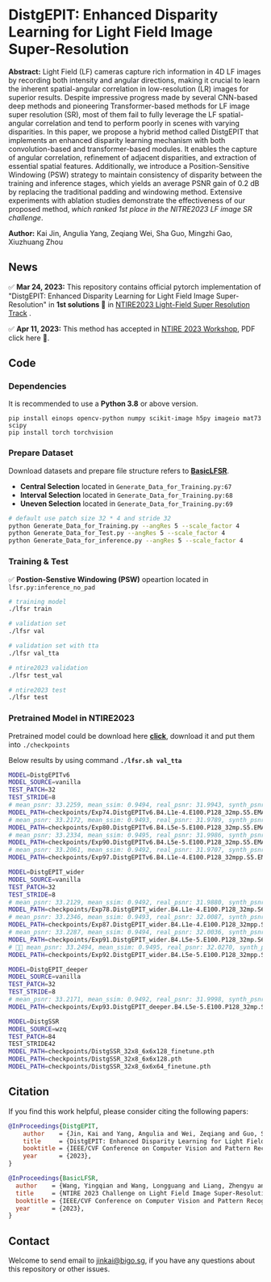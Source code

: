 # DistgEPIT: Enhanced Disparity Learning for Light Field Image Super-Resolution

**Abstract:** Light Field (LF) cameras capture rich information in 4D LF images by recording both intensity and angular directions, making it crucial to learn the inherent spatial-angular correlation in low-resolution (LR) images for superior results. Despite impressive progress made by several CNN-based deep methods and pioneering Transformer-based methods for LF image super resolution (SR), most of them fail to fully leverage the LF spatial-angular correlation and tend to perform poorly in scenes with varying disparities. In this paper, we propose a hybrid method called DistgEPIT that implements an enhanced disparity learning mechanism with both convolution-based and transformer-based modules. It enables the capture of angular correlation, refinement of adjacent disparities, and extraction of essential spatial features. Additionally, we introduce a Position-Sensitive Windowing (PSW) strategy to maintain consistency of disparity between the training and inference stages, which yields an average PSNR gain of 0.2 dB by replacing the traditional padding and windowing method. Extensive experiments with ablation studies demonstrate the effectiveness of our proposed method, *which ranked 1st place in the NITRE2023 LF image SR challenge*.

**Author:** Kai Jin, Angulia Yang, Zeqiang Wei, Sha Guo, Mingzhi Gao, Xiuzhuang Zhou

## News

✅ **Mar 24, 2023:** This repository contains official pytorch implementation of "DistgEPIT: Enhanced Disparity Learning for Light Field Image Super-Resolution" in **1st solutions 👑** in [NTIRE2023 Light-Field Super Resolution Track](https://codalab.lisn.upsaclay.fr/competitions/9201) .

✅ **Apr 11, 2023:** This method has accepted in [NTIRE 2023 Workshop](https://cvlai.net/ntire/2023/), PDF click here 👋.

## Code

### Dependencies

It is recommended to use a **Python 3.8** or above version.

```
pip install einops opencv-python numpy scikit-image h5py imageio mat73 scipy
pip install torch torchvision
```

### Prepare Dataset

Download datasets and prepare file structure refers to [**BasicLFSR**](https://github.com/ZhengyuLiang24/BasicLFSR).
- **Central Selection** located in `Generate_Data_for_Training.py:67`
- **Interval Selection** located in `Generate_Data_for_Training.py:68`
- **Uneven Selection** located in `Generate_Data_for_Training.py:69`

```bash
# default use patch size 32 * 4 and stride 32
python Generate_Data_for_Training.py --angRes 5 --scale_factor 4
python Generate_Data_for_Test.py --angRes 5 --scale_factor 4
python Generate_Data_for_inference.py --angRes 5 --scale_factor 4
```

### Training & Test

✅ **Postion-Senstive Windowing (PSW)** opeartion located in `lfsr.py:inference_no_pad`

```bash
# training model
./lfsr train

# validation set
./lfsr val

# validation set with tta
./lfsr val_tta

# ntire2023 validation
./lfsr test_val

# ntire2023 test
./lfsr test
```

### Pretrained Model in NTIRE2023

Pretrained model could be download here [**click**](https://drive.google.com/file/d/1xTLmxR5RO_VtN8f_XerqEAmEsjuvNTY4/view?usp=share_link), download it and put them into `./checkpoints`

Below results by using command **`./lfsr.sh val_tta`**

```bash
MODEL=DistgEPITv6
MODEL_SOURCE=vanilla
TEST_PATCH=32
TEST_STRIDE=8
# mean_psnr: 33.2259, mean_ssim: 0.9494, real_psnr: 31.9943, synth_psnr: 35.0733
MODEL_PATH=checkpoints/Exp74.DistgEPITv6.B4.L1e-4.E100.P128_32mp.S5.EMA0.999.pth
# mean_psnr: 33.2172, mean_ssim: 0.9493, real_psnr: 31.9789, synth_psnr: 35.0746
MODEL_PATH=checkpoints/Exp80.DistgEPITv6.B4.L5e-5.E100.P128_32mp.S5.EMA0.999.FT.pth
# mean_psnr: 33.2334, mean_ssim: 0.9495, real_psnr: 31.9986, synth_psnr: 35.0856
MODEL_PATH=checkpoints/Exp90.DistgEPITv6.B4.L5e-5.E100.P128_32mp.S5.EMA0.999.FT2.pth
# mean_psnr: 33.2061, mean_ssim: 0.9492, real_psnr: 31.9707, synth_psnr: 35.0593
MODEL_PATH=checkpoints/Exp97.DistgEPITv6.B4.L1e-4.E100.P128_32mpp.S5.EMA0.999.FT.pth

MODEL=DistgEPIT_wider
MODEL_SOURCE=vanilla
TEST_PATCH=32
TEST_STRIDE=8
# mean_psnr: 33.2129, mean_ssim: 0.9492, real_psnr: 31.9880, synth_psnr: 35.0502
MODEL_PATH=checkpoints/Exp78.DistgEPIT_wider.B4.L1e-4.E100.P128_32mp.S6.EMA0.999.FT.pth
# mean_psnr: 33.2346, mean_ssim: 0.9493, real_psnr: 32.0087, synth_psnr: 35.0735
MODEL_PATH=checkpoints/Exp87.DistgEPIT_wider.B4.L1e-4.E100.P128_32mpp.S6.EMA0.999.FT.pth
# mean_psnr: 33.2287, mean_ssim: 0.9494, real_psnr: 32.0036, synth_psnr: 35.0664
MODEL_PATH=checkpoints/Exp91.DistgEPIT_wider.B4.L5e-5.E100.P128_32mp.S6.EMA0.999.FTT.pth
# 🌟🌟 mean_psnr: 33.2494, mean_ssim: 0.9495, real_psnr: 32.0270, synth_psnr: 35.0832
MODEL_PATH=checkpoints/Exp92.DistgEPIT_wider.B4.L5e-5.E100.P128_32mpp.S6.EMA0.999.FTT.pth

MODEL=DistgEPIT_deeper
MODEL_SOURCE=vanilla
TEST_PATCH=32
TEST_STRIDE=8
# mean_psnr: 33.2171, mean_ssim: 0.9492, real_psnr: 31.9998, synth_psnr: 35.0432
MODEL_PATH=checkpoints/Exp93.DistgEPIT_deeper.B4.L5e-5.E100.P128_32mp.S6.EMA.0.999.FT.pth

MODEL=DistgSSR
MODEL_SOURCE=wzq
TEST_PATCH=84
TEST_STRIDE42
MODEL_PATH=checkpoints/DistgSSR_32x8_6x6x128_finetune.pth
MODEL_PATH=checkpoints/DistgSSR_32x8_6x6x128.pth
MODEL_PATH=checkpoints/DistgSSR_32x8_6x6x64_finetune.pth
```

## Citation

If you find this work helpful, please consider citing the following papers:

```bibtex
@InProceedings{DistgEPIT,
    author    = {Jin, Kai and Yang, Angulia and Wei, Zeqiang and Guo, Sha and Gao, Mingzhi and Zhou, Xiuzhuang},
    title     = {DistgEPIT: Enhanced Disparity Learning for Light Field Image Super-Resolution},
    booktitle = {IEEE/CVF Conference on Computer Vision and Pattern Recognition Workshops (CVPRW)},
    year      = {2023},
}
```

```bibtex
@InProceedings{BasicLFSR,
  author    = {Wang, Yingqian and Wang, Longguang and Liang, Zhengyu and Yang, Jungang and Timofte, Radu and Guo, Yulan and Jin, Kai and Wei, Zeqiang and Yang, Angulia and Guo, Sha and Gao, Mingzhi and Zhou, Xiuzhuang and Duong, Vinh Van and Huu, Thuc Nguyen and Yim, Jonghoon and Jeon, Byeungwoo and Liu, Yutong and Cheng, Zhen and Xiao, Zeyu and Xu, Ruikang and Xiong, Zhiwei and Liu, Gaosheng and Jin, Manchang and Yue, Huanjing and Yang, Jingyu and Gao, Chen and Zhang, Shuo and Chang, Song and Lin, Youfang and Chao, Wentao and Wang, Xuechun and Wang, Guanghui and Duan, Fuqing and Xia, Wang and Wang, Yan and Xia, Peiqi and Wang, Shunzhou and Lu, Yao and Cong, Ruixuan and Sheng, Hao and Yang, Da and Chen, Rongshan and Wang, Sizhe and Cui, Zhenglong and Chen, Yilei and Lu, Yongjie and Cai, Dongjun and An, Ping and Salem, Ahmed and Ibrahem, Hatem and Yagoub, Bilel and Kang, Hyun-Soo and Zeng, Zekai and Wu, Heng},
  title     = {NTIRE 2023 Challenge on Light Field Image Super-Resolution: Dataset, Methods and Results},
  booktitle = {IEEE/CVF Conference on Computer Vision and Pattern Recognition Workshops (CVPRW)},
  year      = {2023},
}
```

## Contact

Welcome to send email to jinkai@bigo.sg, if you have any questions about this repository or other issues.
